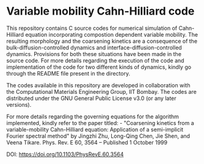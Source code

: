 # Variable mobility Cahn-Hilliard code
This repository contains C source codes for numerical simulation of Cahn-Hilliard equation incorporating compostion dependent variable mobility. The resulting morphology and the coarsening kinetics are a consequence of the bulk-diffusion-controlled dynamics and interface-diffusion-controlled dynamics. Provisions for both these situations have been made in the source code. For more details regarding the execution of the code and implementation of the code for two different kinds of dynamics, kindly go through the README file present in the directory.

The codes available in this repository are developed in collaboration with the Computational Materials Engineering Group, IIT Bombay. The codes are distributed under the GNU General Public License v3.0 (or any later versions). 

For more details regarding the governing equations for the algorithm implemented, kindly refer to the paper titled: -
"Coarsening kinetics from a variable-mobility Cahn-Hilliard equation: Application of a semi-implicit Fourier spectral method" by
Jingzhi Zhu, Long-Qing Chen, Jie Shen, and Veena Tikare.
Phys. Rev. E 60, 3564 – Published 1 October 1999

DOI: https://doi.org/10.1103/PhysRevE.60.3564
